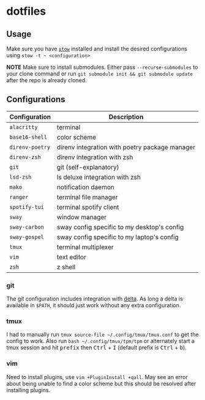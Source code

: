 # dotfiles

## Usage

Make sure you have [`stow`](https://www.gnu.org/software/stow/) installed and
install the desired configurations using `stow -t ~ <configuration>`

**NOTE** Make sure to install submodules. Either pass `--recurse-submodules` to
your clone command or run `git submodule init && git submodule update` after
the repo is already cloned.

## Configurations

| Configuration   | Description                                    |
| --------------- | ---------------------------------------------- |
| `alacritty`     | terminal                                       |
| `base16-shell`  | color scheme                                   |
| `direnv-poetry` | direnv integration with poetry package manager |
| `direnv-zsh`    | direnv integration with zsh                    |
| `git`           | git (self-explanatory)                         |
| `lsd-zsh`       | ls deluxe integration with zsh                 |
| `mako`          | notification daemon                            |
| `ranger`        | terminal file manager                          |
| `spotify-tui`   | terminal spotify client                        |
| `sway`          | window manager                                 |
| `sway-carbon`   | sway config specific to my desktop's config    |
| `sway-gospel`   | sway config specific to my laptop's config     |
| `tmux`          | terminal multiplexer                           |
| `vim`           | text editor                                    |
| `zsh`           | z shell                                        |

### git

The git configuration includes integration with
[delta](https://github.com/dandavison/delta). As long a delta is available in
`$PATH`, it should just work without any extra configuration.

### tmux

I had to manually run `tmux source-file ~/.config/tmux/tmux.conf` to get the
config to work. Also run `bash ~/.config/tmux/tpm/tpm` or alternately start a
tmux session and hit <kbd>prefix</kbd> then <kbd>Ctrl</kbd> + <kbd>I</kbd>
(default prefix is <kbd>Ctrl</kbd> + <kbd>b</kbd>).

### vim

Need to install plugins, use `vim +PluginInstall +qall`. May see an error about
being unable to find a color scheme but this should be resolved after
installing plugins.

